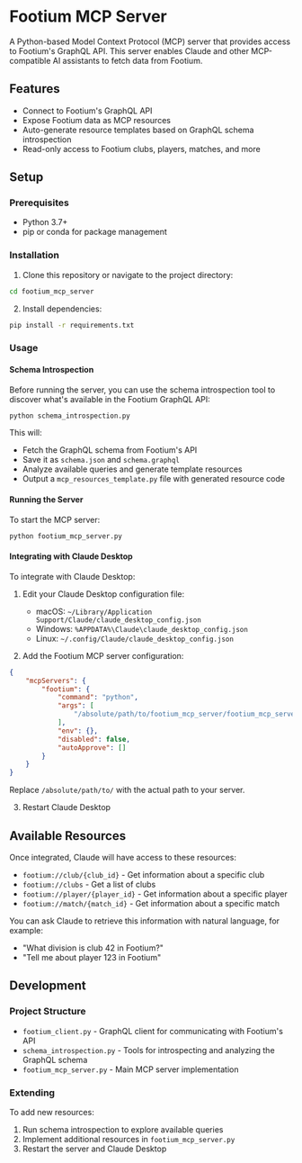 # Footium MCP Server

A Python-based Model Context Protocol (MCP) server that provides access to Footium's GraphQL API. This server enables Claude and other MCP-compatible AI assistants to fetch data from Footium.

## Features

- Connect to Footium's GraphQL API
- Expose Footium data as MCP resources
- Auto-generate resource templates based on GraphQL schema introspection
- Read-only access to Footium clubs, players, matches, and more

## Setup

### Prerequisites

- Python 3.7+
- pip or conda for package management

### Installation

1. Clone this repository or navigate to the project directory:

```bash
cd footium_mcp_server
```

2. Install dependencies:

```bash
pip install -r requirements.txt
```

### Usage

#### Schema Introspection

Before running the server, you can use the schema introspection tool to discover what's available in the Footium GraphQL API:

```bash
python schema_introspection.py
```

This will:
- Fetch the GraphQL schema from Footium's API
- Save it as `schema.json` and `schema.graphql`
- Analyze available queries and generate template resources
- Output a `mcp_resources_template.py` file with generated resource code

#### Running the Server

To start the MCP server:

```bash
python footium_mcp_server.py
```

#### Integrating with Claude Desktop

To integrate with Claude Desktop:

1. Edit your Claude Desktop configuration file:
   - macOS: `~/Library/Application Support/Claude/claude_desktop_config.json`
   - Windows: `%APPDATA%\Claude\claude_desktop_config.json`
   - Linux: `~/.config/Claude/claude_desktop_config.json`

2. Add the Footium MCP server configuration:

```json
{
    "mcpServers": {
        "footium": {
            "command": "python",
            "args": [
                "/absolute/path/to/footium_mcp_server/footium_mcp_server.py"
            ],
            "env": {},
            "disabled": false,
            "autoApprove": []
        }
    }
}
```

Replace `/absolute/path/to/` with the actual path to your server.

3. Restart Claude Desktop

## Available Resources

Once integrated, Claude will have access to these resources:

- `footium://club/{club_id}` - Get information about a specific club
- `footium://clubs` - Get a list of clubs
- `footium://player/{player_id}` - Get information about a specific player
- `footium://match/{match_id}` - Get information about a specific match

You can ask Claude to retrieve this information with natural language, for example:
- "What division is club 42 in Footium?"
- "Tell me about player 123 in Footium"

## Development

### Project Structure

- `footium_client.py` - GraphQL client for communicating with Footium's API
- `schema_introspection.py` - Tools for introspecting and analyzing the GraphQL schema
- `footium_mcp_server.py` - Main MCP server implementation

### Extending

To add new resources:

1. Run schema introspection to explore available queries
2. Implement additional resources in `footium_mcp_server.py`
3. Restart the server and Claude Desktop
